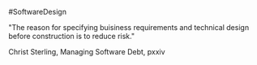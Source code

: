#SoftwareDesign

"The reason for specifying buisiness requirements and technical design before construction is to reduce risk."

Christ Sterling, Managing Software Debt, pxxiv